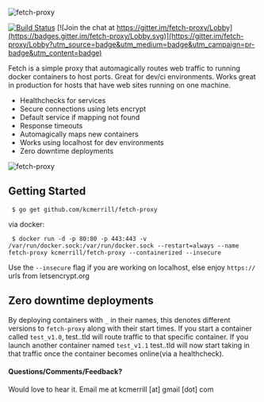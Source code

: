 ![fetch-proxy](https://raw.githubusercontent.com/kcmerrill/fetch-proxy/master/assets/fetch.png "fetch-proxy")

[![Build Status](https://travis-ci.org/kcmerrill/fetch-proxy.svg?branch=master)](https://travis-ci.org/kcmerrill/fetch-proxy) [![Join the chat at https://gitter.im/fetch-proxy/Lobby](https://badges.gitter.im/fetch-proxy/Lobby.svg)](https://gitter.im/fetch-proxy/Lobby?utm_source=badge&utm_medium=badge&utm_campaign=pr-badge&utm_content=badge)

Fetch is a simple proxy that automagically routes web traffic to running docker containers to host ports. Great for dev/ci environments. Works great in production for hosts that have web sites running on one machine.

 * Healthchecks for services
 * Secure connections using lets encrypt
 * Default service if mapping not found
 * Response timeouts
 * Automagically maps new containers
 * Works using localhost for dev environments
 * Zero downtime deployments

![fetch-proxy](https://raw.githubusercontent.com/kcmerrill/fetch-proxy/master/assets/fetch-proxy.gif "fetch-proxy gif")

## Getting Started
` $ go get github.com/kcmerrill/fetch-proxy`

via docker:

` $ docker run -d -p 80:80 -p 443:443 -v /var/run/docker.sock:/var/run/docker.sock --restart=always --name fetch-proxy kcmerrill/fetch-proxy --containerized --insecure`

Use the `--insecure` flag if you are working on localhost, else enjoy `https://` urls from letsencrypt.org

## Zero downtime deployments
By deploying containers with `_` in their names, this denotes different versions to `fetch-proxy` along with their start times. If you start a container called `test_v1.0`, test.<yourdomainname>.tld will route traffic to that specific container. If you launch another container named `test_v1.1` test.<yourdomianname>.tld will now start taking in that traffic once the container becomes online(via a healthcheck).

#### Questions/Comments/Feedback?
Would love to hear it. Email me at kcmerrill [at] gmail [dot] com
